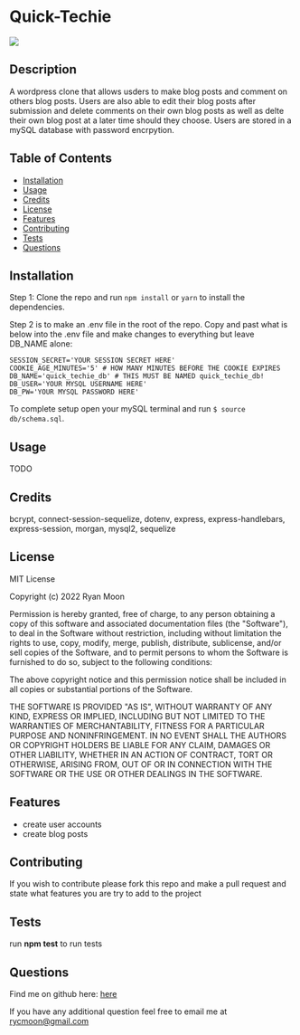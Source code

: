 # Quick-Techie
 <img src="https://img.shields.io/badge/License-MIT License-blue">

## Description

A wordpress clone that allows usders to make blog posts and comment on others blog posts. Users are also able to edit their blog posts after submission and delete comments on their own blog posts as well as delte their own blog post at a later time should they choose. Users are stored in a mySQL database with password encrpytion.

## Table of Contents

* [Installation](#installation)
* [Usage](#usage)
* [Credits](#credits)
* [License](#license)
* [Features](#features)
* [Contributing](#contributing)
* [Tests](#tests)
* [Questions](#questions)


## Installation

Step 1: Clone the repo and run ```npm install``` or ```yarn``` to install the dependencies. 

Step 2 is to make an .env file in the root of the repo. Copy and past what is below into the .env file and make changes to everything but leave DB_NAME alone: 
``` 
SESSION_SECRET='YOUR SESSION SECRET HERE' 
COOKIE_AGE_MINUTES='5' # HOW MANY MINUTES BEFORE THE COOKIE EXPIRES 
DB_NAME='quick_techie_db' # THIS MUST BE NAMED quick_techie_db! 
DB_USER='YOUR MYSQL USERNAME HERE' 
DB_PW='YOUR MYSQL PASSWORD HERE'
```  

To complete setup open your mySQL terminal and run ```$ source db/schema.sql```.


## Usage

TODO


## Credits

bcrypt, connect-session-sequelize, dotenv, express, express-handlebars, express-session, morgan, mysql2, sequelize

## License


MIT License

Copyright (c) 2022 Ryan Moon

Permission is hereby granted, free of charge, to any person obtaining a copy
of this software and associated documentation files (the "Software"), to deal
in the Software without restriction, including without limitation the rights
to use, copy, modify, merge, publish, distribute, sublicense, and/or sell
copies of the Software, and to permit persons to whom the Software is
furnished to do so, subject to the following conditions:

The above copyright notice and this permission notice shall be included in all
copies or substantial portions of the Software.

THE SOFTWARE IS PROVIDED "AS IS", WITHOUT WARRANTY OF ANY KIND, EXPRESS OR
IMPLIED, INCLUDING BUT NOT LIMITED TO THE WARRANTIES OF MERCHANTABILITY,
FITNESS FOR A PARTICULAR PURPOSE AND NONINFRINGEMENT. IN NO EVENT SHALL THE
AUTHORS OR COPYRIGHT HOLDERS BE LIABLE FOR ANY CLAIM, DAMAGES OR OTHER
LIABILITY, WHETHER IN AN ACTION OF CONTRACT, TORT OR OTHERWISE, ARISING FROM,
OUT OF OR IN CONNECTION WITH THE SOFTWARE OR THE USE OR OTHER DEALINGS IN THE
SOFTWARE.


## Features

* create user accounts
* create blog posts



## Contributing

If you wish to contribute please fork this repo and make a pull request and state what features you are try to add to the project


## Tests

run **npm test** to run tests

## Questions

Find me on github here: [here](http://github.com/moonryc)

If you have any additional question feel free to email me at [rycmoon@gmail.com](mailto:rycmoon@gmail.com)
